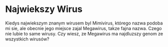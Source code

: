# Najwiekszy Wirus

Kiedys najwiekszym znanym wirusem byl Mimivirus, którego nazwa podoba mi sie,
ale obecnie jego miejsce zajal Megawirus, takze fajna nazwa. Czego nie lubie to
same wirusy. Czy wiesz, ze Megawirus ma najdluzszy genom ze wszystkich wirusów?
